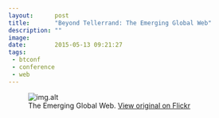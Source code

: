 ```yaml
---
layout:      post
title:       "Beyond Tellerrand: The Emerging Global Web"
description: ""
image:
date:        2015-05-13 09:21:27
tags:
 - btconf
 - conference
 - web
---
```


<figure>
  <img src="img.src" alt="img.alt">
  <figcaption>The Emerging Global Web. <a href="img.url">View original on Flickr</a></figcaption>
</figure>
